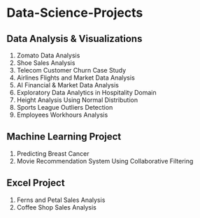 # Data-Science-Projects

## Data Analysis & Visualizations
1. Zomato Data Analysis
2. Shoe Sales Analysis
3. Telecom Customer Churn Case Study
4. Airlines Flights and Market Data Analysis
5. AI Financial & Market Data Analysis
6. Exploratory Data Analytics in Hospitality Domain
7. Height Analysis Using Normal Distribution
8. Sports League Outliers Detection
9. Employees Workhours Analysis

## Machine Learning Project
1. Predicting Breast Cancer
2. Movie Recommendation System Using Collaborative Filtering

## Excel Project
1. Ferns and Petal Sales Analysis
2. Coffee Shop Sales Analysis
